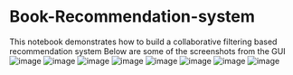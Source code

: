# Book-Recommendation-system
This notebook demonstrates how to build a collaborative filtering based recommendation system 
Below are some of the screenshots from the GUI
![image](https://user-images.githubusercontent.com/94861619/185192233-bf5697e7-18c6-4a48-8513-8ec008a05fc9.png)
![image](https://user-images.githubusercontent.com/94861619/185192354-eb5cceea-fd61-4ef4-bb27-cb0c7924488d.png)
![image](https://user-images.githubusercontent.com/94861619/185192485-8c0725b5-a6bf-4375-b4a3-4fd97bc3aa5e.png)
![image](https://user-images.githubusercontent.com/94861619/185192580-08c59b83-dad9-42ae-8d7f-651026671c31.png)
![image](https://user-images.githubusercontent.com/94861619/185193057-0ce0af03-f29d-4dc3-957d-d6d78d8e7804.png)
![image](https://user-images.githubusercontent.com/94861619/185193122-9eb75cba-8bc0-461c-bd07-b06c64fce28f.png)
![image](https://user-images.githubusercontent.com/94861619/185193220-92639711-2af8-4517-a8a9-10535fd2a234.png)
![image](https://user-images.githubusercontent.com/94861619/185193295-124ff4f3-c24b-4124-977d-6d44eb3edccc.png)
